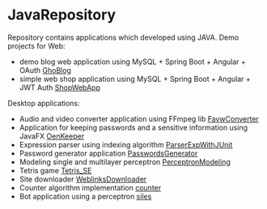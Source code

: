 # JavaRepository
Repository contains applications which developed using JAVA.
Demo projects for Web:

- demo blog web application using MySQL + Spring Boot + Angular + OAuth [GhoBlog](https://github.com/yakushev85/GeneralJavaRepository/tree/master/EEProjects/GhoBlog)
- simple web shop application using MySQL + Spring Boot + Angular + JWT Auth [ShopWebApp](https://github.com/yakushev85/GeneralJavaRepository/tree/master/EEProjects/ShopWebApp)

Desktop applications:

- Audio and video converter application using FFmpeg lib [FavwConverter](https://github.com/yakushev85/GeneralJavaRepository/tree/master/SEProjects/FavwConverter)
- Application for keeping passwords and a sensitive information using JavaFX [OenKeeper](https://github.com/yakushev85/GeneralJavaRepository/tree/master/SEProjects/OenKeeper)
- Expression parser using indexing algorithm [ParserExpWithJUnit](https://github.com/yakushev85/GeneralJavaRepository/tree/master/SEProjects/ParserExpWithJUnit)
- Password generator application [PasswordsGenerator](https://github.com/yakushev85/GeneralJavaRepository/tree/master/SEProjects/PasswordsGenerator)
- Modeling single and multilayer perceptron [PerceptronModeling](https://github.com/yakushev85/GeneralJavaRepository/tree/master/SEProjects/PerceptronModeling)
- Tetris game [Tetris_SE](https://github.com/yakushev85/GeneralJavaRepository/tree/master/SEProjects/Tetris_SE)
- Site downloader [WeblinksDownloader](https://github.com/yakushev85/GeneralJavaRepository/tree/master/SEProjects/WeblinksDownloader)
- Counter algorithm implementation [counter](https://github.com/yakushev85/GeneralJavaRepository/tree/master/SEProjects/counter)
- Bot application using a perceptron [siles](https://github.com/yakushev85/GeneralJavaRepository/tree/master/SEProjects/siles)
